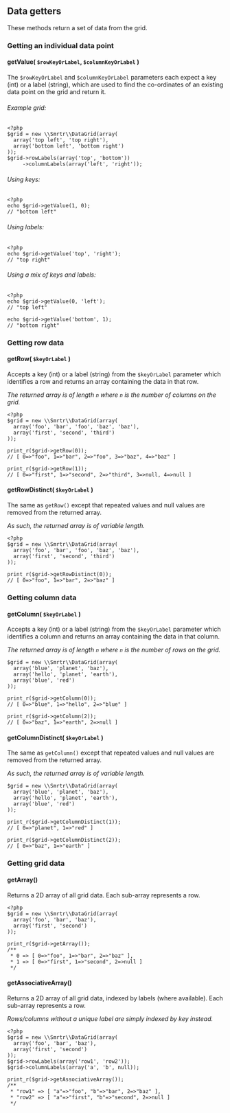 ## Data getters
These methods return a set of data from the grid.

### Getting an individual data point

#### getValue( `$rowKeyOrLabel`, `$columnKeyOrLabel` )
The `$rowKeyOrLabel` and `$columnKeyOrLabel` parameters each expect a key (int) or a label (string),
which are used to find the co-ordinates of an existing data point on the grid and return it.

###### Example grid:
    <?php
    $grid = new \\Smrtr\\DataGrid(array(
      array('top left', 'top right'),
      array('bottom left', 'bottom right')
    ));
    $grid->rowLabels(array('top', 'bottom'))
         ->columnLabels(array('left', 'right'));

###### Using keys:
    <?php
    echo $grid->getValue(1, 0);
    // "bottom left"

###### Using labels:
    <?php
    echo $grid->getValue('top', 'right');
    // "top right"

###### Using a mix of keys and labels:
    <?php
    echo $grid->getValue(0, 'left');
    // "top left"
    
    echo $grid->getValue('bottom', 1);
    // "bottom right"

### Getting row data

#### getRow( `$keyOrLabel` )
Accepts a key (int) or a label (string) from the `$keyOrLabel` parameter which identifies a row and returns an array
containing the data in that row.

*The returned array is of length `n` where `n` is the number of columns on the grid.*

    <?php
    $grid = new \\Smrtr\\DataGrid(array(
      array('foo', 'bar', 'foo', 'baz', 'baz'),
      array('first', 'second', 'third')
    ));
    
    print_r($grid->getRow(0));
    // [ 0=>"foo", 1=>"bar", 2=>"foo", 3=>"baz", 4=>"baz" ]
    
    print_r($grid->getRow(1));
    // [ 0=>"first", 1=>"second", 2=>"third", 3=>null, 4=>null ]

#### getRowDistinct( `$keyOrLabel` )
The same as `getRow()` except that repeated values and null values are removed from the returned array. 

*As such, the returned array is of variable length.*

    <?php
    $grid = new \\Smrtr\\DataGrid(array(
      array('foo', 'bar', 'foo', 'baz', 'baz'),
      array('first', 'second', 'third')
    ));
    
    print_r($grid->getRowDistinct(0));
    // [ 0=>"foo", 1=>"bar", 2=>"baz" ]

### Getting column data

#### getColumn( `$keyOrLabel` )
Accepts a key (int) or a label (string) from the `$keyOrLabel` parameter which identifies a column and returns
an array containing the data in that column.

*The returned array is of length `n` where `n` is the number of rows on the grid.*

    $grid = new \\Smrtr\\DataGrid(array(
      array('blue', 'planet', 'baz'),
      array('hello', 'planet', 'earth'),
      array('blue', 'red')
    ));
    
    print_r($grid->getColumn(0));
    // [ 0=>"blue", 1=>"hello", 2=>"blue" ]
    
    print_r($grid->getColumn(2));
    // [ 0=>"baz", 1=>"earth", 2=>null ]

#### getColumnDistinct( `$keyOrLabel` )
The same as `getColumn()` except that repeated values and null values are removed from the returned array.

*As such, the returned array is of variable length.*

    $grid = new \\Smrtr\\DataGrid(array(
      array('blue', 'planet', 'baz'),
      array('hello', 'planet', 'earth'),
      array('blue', 'red')
    ));
    
    print_r($grid->getColumnDistinct(1));
    // [ 0=>"planet", 1=>"red" ]
    
    print_r($grid->getColumnDistinct(2));
    // [ 0=>"baz", 1=>"earth" ]

### Getting grid data

#### getArray()
Returns a 2D array of all grid data. Each sub-array represents a row.

    <?php
    $grid = new \\Smrtr\\DataGrid(array(
      array('foo', 'bar', 'baz'),
      array('first', 'second')
    ));
    
    print_r($grid->getArray());
    /**
     * 0 => [ 0=>"foo", 1=>"bar", 2=>"baz" ],
     * 1 => [ 0=>"first", 1=>"second", 2=>null ]
     */

#### getAssociativeArray()
Returns a 2D array of all grid data, indexed by labels (where available). Each sub-array represents a row.

*Rows/columns without a unique label are simply indexed by key instead.*

    <?php
    $grid = new \\Smrtr\\DataGrid(array(
      array('foo', 'bar', 'baz'),
      array('first', 'second')
    ));
    $grid->rowLabels(array('row1', 'row2'));
    $grid->columnLabels(array('a', 'b', null));
    
    print_r($grid->getAssociativeArray());
    /**
     * "row1" => [ "a"=>"foo", "b"=>"bar", 2=>"baz" ],
     * "row2" => [ "a"=>"first", "b"=>"second", 2=>null ]
     */